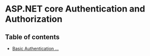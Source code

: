 # ASP.NET core Authentication and Authorization

## Table of contents

- [Basic Authentication ...](./basic_auth.md)
